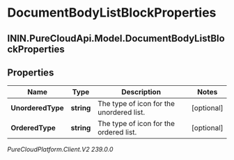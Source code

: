 # DocumentBodyListBlockProperties

## ININ.PureCloudApi.Model.DocumentBodyListBlockProperties

## Properties

|Name | Type | Description | Notes|
|------------ | ------------- | ------------- | -------------|
| **UnorderedType** | **string** | The type of icon for the unordered list. | [optional] |
| **OrderedType** | **string** | The type of icon for the ordered list. | [optional] |



_PureCloudPlatform.Client.V2 239.0.0_
